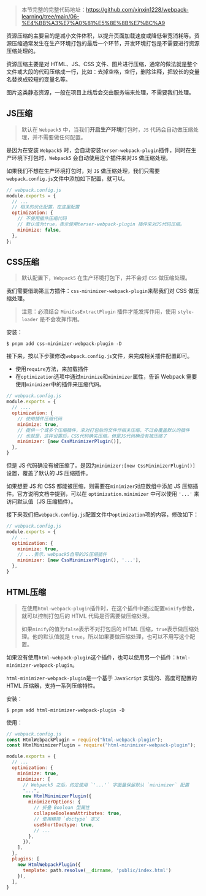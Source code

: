 > 本节完整的完整代码地址：https://github.com/xinxin1228/webpack-learning/tree/main/06-%E4%BB%A3%E7%A0%81%E5%8E%8B%E7%BC%A9

资源压缩的主要目的是减小文件体积，以提升页面加载速度或降低带宽消耗等。资源压缩通常发生在生产环境打包的最后一个环节，开发环境打包是不需要进行资源压缩处理的。

资源压缩主要是对 HTML、JS、CSS 文件、图片进行压缩，通常的做法就是整个文件或大段的代码压缩成一行，比如：去掉空格，空行，删除注释，把较长的变量名替换成较短的变量名等。

图片这类静态资源，一般在项目上线后会交由服务端来处理，不需要我们处理。

## JS压缩

> 默认在 `Webpack5` 中，当我们**开启生产环境**打包时，`JS` 代码会自动做压缩处理，并不需要做任何配置。

是因为在安装 `Webpack5` 时，会自动安装`terser-webpack-plugin`插件，同时在生产环境下打包时，`Webpack5` 会自动使用这个插件来对`JS` 做压缩处理。

如果我们不想在生产环境打包时，对 `JS` 做压缩处理，我们只需要`webpack.config.js`文件中添加如下配置，就可以。

```js
// webpack.config.js
module.exports = {
  // ...
  // 相关的优化配置，在这里配置
  optimization: {
    // 不使用插件压缩代码
    // 默认值为true，表示使用terser-webpack-plugin 插件来对JS代码压缩。
    minimize: false,
  },
};
```

## CSS压缩

> 默认配置下，`Webpack5` 在生产环境打包下，并不会对 `CSS` 做压缩处理。

我们需要借助第三方插件：`css-minimizer-webpack-plugin`来帮我们对 CSS 做压缩处理。

> 注意：必须结合 `MiniCssExtractPlugin` 插件才能发挥作用，使用 `style-loader` 是不会发挥作用。

安装：

```shell
$ pnpm add css-minimizer-webpack-plugin -D
```

接下来，按以下步骤修改`webpack.config.js`文件，来完成相关插件配置即可。

- 使用`require`方法，来加载插件
- 在`optimization`选项中通过`minimize`和`minimizer`属性，告诉 Webpack 需要使用`minimizer`中的插件来压缩代码。

```js
// webpack.config.js
module.exports = {
  // ....
  optimization: {
    // 使用插件压缩代码
    minimize: true,
    // 提供一个或多个压缩插件，来对打包后的文件作相关压缩，不过会覆盖默认的插件
    // 也就是，这样设置后，CSS代码确实压缩，但是JS代码确没有被压缩了
    minimizer: [new CssMinimizerPlugin()],
  },
}
```

但是 JS 代码确没有被压缩了。是因为`minimizer:[new CssMinimizerPlugin()]`设置，覆盖了默认的 JS 压缩插件。

如果想要 JS 和 CSS 都能被压缩，则需要在`minimizer`对应数组中添加 JS 压缩插件。官方说明文档中提到，可以在 `optimization.minimizer` 中可以使用 `'...'` 来访问默认值（JS 压缩插件）。

接下来我们把`webpack.config.js`配置文件中`optimization`项的内容，修改如下：

```js
// webpack.config.js
module.exports = {
  // ...
  optimization: {
    minimize: true,
    // ...表示，webpack5自带的JS压缩插件
    minimizer: [new CssMinimizerPlugin(), '...'],
  },
}
```

## HTML压缩

> 在使用`html-webpack-plugin`插件时，在这个插件中通过配置`minify`参数，就可以控制打包后的 HTML 代码是否需要做压缩处理。
>
> 如果`minify`的值为`false`表示不对打包后的 HTML 压缩，`true`表示做压缩处理。他的默认值就是 `true`，所以如果要做压缩处理，也可以不用写这个配置。

如果没有使用`html-webpack-plugin`这个插件，也可以使用另一个插件：`html-minimizer-webpack-plugin`。

`html-minimizer-webpack-plugin`是一个基于 `JavaScript` 实现的、高度可配置的 HTML 压缩器，支持一系列压缩特性。

安装：

```shell
$ pnpm add html-minimizer-webpack-plugin -D
```

使用：

```js
// webpack.config.js
const HtmlWebpackPlugin = require("html-webpack-plugin");
const HtmlMinimizerPlugin = require("html-minimizer-webpack-plugin");

module.exports = {
  // ...
  optimization: {
    minimize: true,
    minimizer: [
      // Webpack5 之后，约定使用 `'...'` 字面量保留默认 `minimizer` 配置
      "...",
      new HtmlMinimizerPlugin({
        minimizerOptions: {
          // 折叠 Boolean 型属性
          collapseBooleanAttributes: true,
          // 使用精简 `doctype` 定义
          useShortDoctype: true,
          // ...
        },
      }),
    ],
  },
  plugins: [
    new HtmlWebpackPlugin({
      template: path.resolve(__dirname, 'public/index.html')
    }),
  ],
}
```

